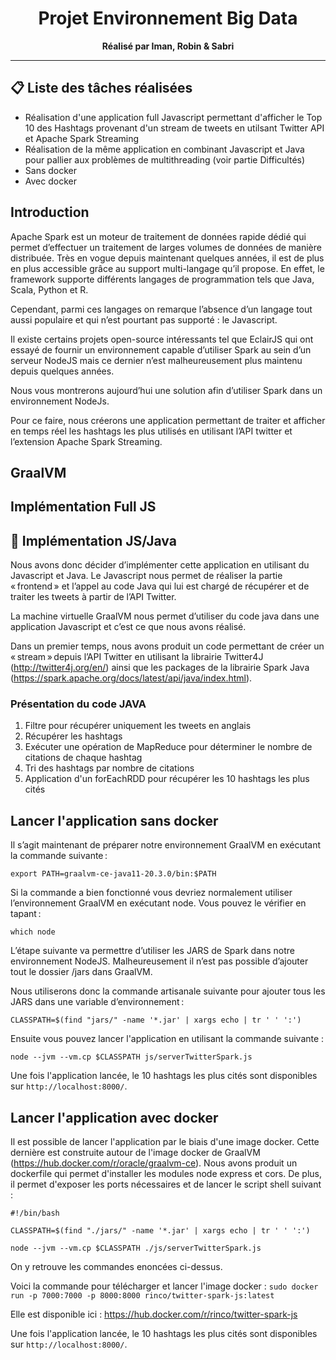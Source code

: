 <h1 align="center">
    Projet Environnement Big Data
</h1>

<p align="center">
  <strong>Réalisé par Iman, Robin & Sabri</strong><br>
</p>

*******************

## 📋 Liste des tâches réalisées

* Réalisation d'une application full Javascript permettant d'afficher le Top 10 des Hashtags provenant d'un stream de tweets en utilsant Twitter API et Apache Spark Streaming
* Réalisation de la même application en combinant Javascript et Java pour pallier aux problèmes de multithreading (voir partie Difficultés)
* Sans docker
* Avec docker

## Introduction

Apache Spark est un moteur de traitement de données rapide dédié qui permet d’effectuer un traitement de larges volumes de données de manière distribuée. Très en vogue depuis maintenant quelques années, il est de plus en plus accessible grâce au support multi-langage qu’il propose. En effet, le framework supporte différents langages de programmation tels que Java, Scala, Python et R. 

Cependant, parmi ces langages on remarque l’absence d’un langage tout aussi populaire et qui n’est pourtant pas supporté : le Javascript. 

Il existe certains projets open-source intéressants tel que EclairJS qui ont essayé de fournir un environnement capable d’utiliser Spark au sein d’un serveur NodeJS mais ce dernier n’est malheureusement plus maintenu depuis quelques années. 

Nous vous montrerons aujourd’hui une solution afin d’utiliser Spark dans un environnement NodeJs. 

Pour ce faire, nous créerons une application permettant de traiter et afficher en temps réel les hashtags les plus utilisés en utilisant l’API twitter et l’extension Apache Spark Streaming. 

## GraalVM

## Implémentation Full JS

## 🚀 Implémentation JS/Java

Nous avons donc décider d’implémenter cette application en utilisant du Javascript et Java. Le Javascript nous permet de réaliser la partie « frontend » et l’appel au code Java qui lui est chargé de récupérer et de traiter les tweets à partir de l’API Twitter. 

La machine virtuelle GraalVM nous permet d’utiliser du code java dans une application Javascript et c’est ce que nous avons réalisé. 

Dans un premier temps, nous avons produit un code permettant de créer un « stream » depuis l’API Twitter en utilisant la librairie Twitter4J (http://twitter4j.org/en/) ainsi que les packages de la librairie Spark Java (https://spark.apache.org/docs/latest/api/java/index.html).

### Présentation du code JAVA

1. Filtre pour récupérer uniquement les tweets en anglais
2. Récupérer les hashtags
3. Exécuter une opération de MapReduce pour déterminer le nombre de citations de chaque hashtag
4. Tri des hashtags par nombre de citations
5. Application d'un forEachRDD pour récupérer les 10 hashtags les plus cités

## Lancer l'application sans docker

Il s’agit maintenant de préparer notre environnement GraalVM en exécutant la commande suivante : 

```export PATH=graalvm-ce-java11-20.3.0/bin:$PATH```

Si la commande a bien fonctionné vous devriez normalement utiliser l’environnement GraalVM en exécutant node. Vous pouvez le vérifier en tapant : 

```which node``` 

L’étape suivante va permettre d’utiliser les JARS de Spark dans notre environnement NodeJS. Malheureusement il n’est pas possible d’ajouter tout le dossier /jars dans GraalVM. 

Nous utiliserons donc la commande artisanale suivante pour ajouter tous les JARS dans une variable d’environnement : 

```CLASSPATH=$(find "jars/" -name '*.jar' | xargs echo | tr ' ' ':')```

Ensuite vous pouvez lancer l'application en utilisant la commande suivante :

```node --jvm --vm.cp $CLASSPATH js/serverTwitterSpark.js```

Une fois l'application lancée, le 10 hashtags les plus cités sont disponibles sur `http://localhost:8000/`.

## Lancer l'application avec docker
Il est possible de lancer l'application par le biais d'une image docker. Cette dernière est construite autour de l'image docker de GraalVM (https://hub.docker.com/r/oracle/graalvm-ce). Nous avons produit un dockerfile qui permet d'installer les modules node express et cors. De plus, il permet d'exposer les ports nécessaires et de lancer le script shell suivant : 
```
#!/bin/bash

CLASSPATH=$(find "./jars/" -name '*.jar' | xargs echo | tr ' ' ':')

node --jvm --vm.cp $CLASSPATH ./js/serverTwitterSpark.js
```
On y retrouve les commandes enoncées ci-dessus.

Voici la commande pour télécharger et lancer l'image docker :
```sudo docker run -p 7000:7000 -p 8000:8000 rinco/twitter-spark-js:latest```

Elle est disponible ici : https://hub.docker.com/r/rinco/twitter-spark-js

Une fois l'application lancée, le 10 hashtags les plus cités sont disponibles sur `http://localhost:8000/`.
